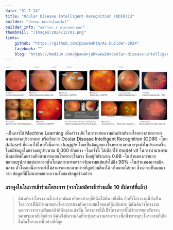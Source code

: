 ```yaml
---
date: "31-7-24"
title: "Ocular Disease Intelligent Recognition (ODIR)13"
builder: "ปวรรณ จักรแก้ว(แตงโม)"
builder_info: "สตรีวิทยา / กรุงเทพมหานคร"
thumbnail: "/images/2024/13/01.png"
links:
    github: "https://github.com/ppawanktm/Ai-builder-2024"
    facebook: ""
    blog: "https://medium.com/@pawanjakkaew24/ocular-disease-intelligent-recognition-odir-f52837a54464"
---
```


![image](/images/2024/13/01.png)

-เป็นการใช้ Machine Learning เพื่อสร้าง Ai ในการแยกความผิดปรกติของโรคทางสายตาจากภาพถ่ายจอประสาทตา หรือเรียกว่า Ocular Disease Intelligent Recognition (ODIR)
-โดย dataset ที่นำมาใช้ในครั้งนี้มาจาก kaggle โดยเป็นข้อมูลของโรงพยาบาลหลายๆแห่งในประเทศจีน โดยมีข้อมูลโดยรวมอยู่ประมาณ 6,000 ตัวอย่าง
-ในครั้งนี้ ได้เลือกใช้ model vit ในการนำมาเทรน ซึ่งผลลัพธ์โดยรวมคือสามารถแยกโรคต่างๆได้ตรง ซึ่งอยู่ที่ประมาณ 0.88
-ในส่วนของการแยกทดสอบรูปภาพแต่ละคลาสนั้นโมเดลสามารถตรวจจับความแม่นยำได้ถึง 98%
-ในส่วนของความผิดพลาด ตัวโมเดลนี้อาจจะยังไม่สามารถแยกภาพถ่ายที่ถูกย้อมสีมาได้ หรือแยกได้ยาก ซึ่งน่าจะเป็นผลมาจาก ข้อมูลที่มีไม่มากพอและความชัดของข้อมูลร่วมด้วย

### แรงจูงในในการเข้าร่วมโครงการ (จากใบสมัครเข้าร่วมเมื่อ 10 สัปดาห์ที่แล้ว)

> ดิฉันคิดว่าโครงงานนี้จะช่วยพัฒนาทักษะต่างๆก็ดิฉันได้ดีมากยิ่งขึ้น อีกทั้งโครงงานนี้ยังเป็นโครงการที่มีเป้าหมายของโครงการตรงกับความสนใจของดิฉันอีกด้วย ดิฉันคิดว่าโครงงานนอกจากจะชวนพัฒนาตัวดิฉันเองแล้วนั้น โครงการนี้ก็เป็ฯโครงการที่ได้รับการยอมรับจากหลายๆมหาลัยอีกด้วย ดิฉันจึงมีความคิดที่จะทุ่มเทความสามารถ เพื่อที่จะทำทุกๆโครงงานที่เกิดขึ้นในโครงการนี้อย่างดีที่สุด
    